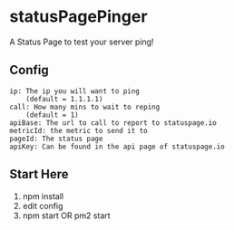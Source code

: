 # statusPagePinger
A Status Page to test your server ping!


## Config

```
ip: The ip you will want to ping 
    (default = 1.1.1.1)
call: How many mins to wait to reping
    (default = 1)
apiBase: The url to call to report to statuspage.io
metricId: the metric to send it to
pageId: The status page
apiKey: Can be found in the api page of statuspage.io
```

## Start Here
1. npm install
2. edit config
3. npm start OR pm2 start